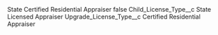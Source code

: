 <?xml version="1.0" encoding="UTF-8"?>
<CustomMetadata xmlns="http://soap.sforce.com/2006/04/metadata" xmlns:xsi="http://www.w3.org/2001/XMLSchema-instance" xmlns:xsd="http://www.w3.org/2001/XMLSchema">
    <label>State Certified Residential Appraiser</label>
    <protected>false</protected>
    <values>
        <field>Child_License_Type__c</field>
        <value xsi:type="xsd:string">State Licensed Appraiser</value>
    </values>
    <values>
        <field>Upgrade_License_Type__c</field>
        <value xsi:type="xsd:string">Certified Residential Appraiser</value>
    </values>
</CustomMetadata>
